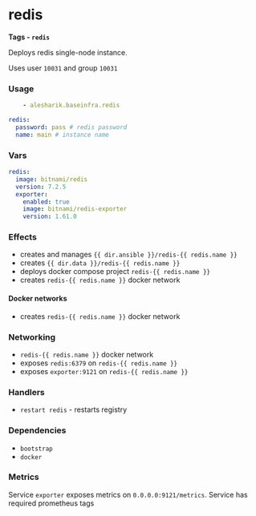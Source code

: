 # redis
__Tags - `redis`__

Deploys redis single-node instance. 

Uses user `10031` and group `10031`

### Usage
```yaml
    - alesharik.baseinfra.redis
```
```yaml
redis:
  password: pass # redis password
  name: main # instance name
```

### Vars
```yaml
redis:
  image: bitnami/redis
  version: 7.2.5
  exporter:
    enabled: true
    image: bitnami/redis-exporter
    version: 1.61.0
```

### Effects
- creates and manages `{{ dir.ansible }}/redis-{{ redis.name }}`
- creates `{{ dir.data }}/redis-{{ redis.name }}`
- deploys docker compose project `redis-{{ redis.name }}`
- creates `redis-{{ redis.name }}` docker network

#### Docker networks
- creates `redis-{{ redis.name }}` docker network

### Networking
- `redis-{{ redis.name }}` docker network
- exposes `redis:6379` on `redis-{{ redis.name }}`
- exposes `exporter:9121` on `redis-{{ redis.name }}`

### Handlers
- `restart redis` - restarts registry

### Dependencies
- `bootstrap`
- `docker`

### Metrics
Service `exporter` exposes metrics on `0.0.0.0:9121/metrics`. Service has required prometheus tags